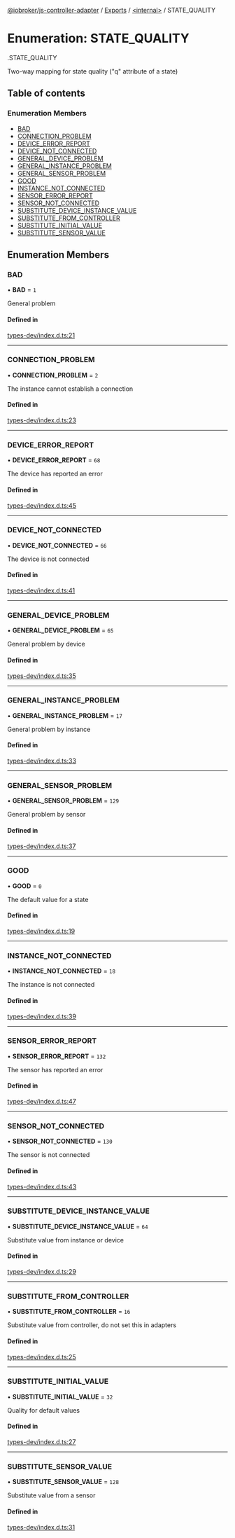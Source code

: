 [@iobroker/js-controller-adapter](../README.md) / [Exports](../modules.md) / [<internal\>](../modules/internal_.md) / STATE\_QUALITY

# Enumeration: STATE\_QUALITY

[<internal>](../modules/internal_.md).STATE_QUALITY

Two-way mapping for state quality ("q" attribute of a state)

## Table of contents

### Enumeration Members

- [BAD](internal_.STATE_QUALITY-1.md#bad)
- [CONNECTION\_PROBLEM](internal_.STATE_QUALITY-1.md#connection_problem)
- [DEVICE\_ERROR\_REPORT](internal_.STATE_QUALITY-1.md#device_error_report)
- [DEVICE\_NOT\_CONNECTED](internal_.STATE_QUALITY-1.md#device_not_connected)
- [GENERAL\_DEVICE\_PROBLEM](internal_.STATE_QUALITY-1.md#general_device_problem)
- [GENERAL\_INSTANCE\_PROBLEM](internal_.STATE_QUALITY-1.md#general_instance_problem)
- [GENERAL\_SENSOR\_PROBLEM](internal_.STATE_QUALITY-1.md#general_sensor_problem)
- [GOOD](internal_.STATE_QUALITY-1.md#good)
- [INSTANCE\_NOT\_CONNECTED](internal_.STATE_QUALITY-1.md#instance_not_connected)
- [SENSOR\_ERROR\_REPORT](internal_.STATE_QUALITY-1.md#sensor_error_report)
- [SENSOR\_NOT\_CONNECTED](internal_.STATE_QUALITY-1.md#sensor_not_connected)
- [SUBSTITUTE\_DEVICE\_INSTANCE\_VALUE](internal_.STATE_QUALITY-1.md#substitute_device_instance_value)
- [SUBSTITUTE\_FROM\_CONTROLLER](internal_.STATE_QUALITY-1.md#substitute_from_controller)
- [SUBSTITUTE\_INITIAL\_VALUE](internal_.STATE_QUALITY-1.md#substitute_initial_value)
- [SUBSTITUTE\_SENSOR\_VALUE](internal_.STATE_QUALITY-1.md#substitute_sensor_value)

## Enumeration Members

### BAD

• **BAD** = ``1``

General problem

#### Defined in

[types-dev/index.d.ts:21](https://github.com/ioBroker/ioBroker.js-controller/blob/58a732de/packages/types-dev/index.d.ts#L21)

___

### CONNECTION\_PROBLEM

• **CONNECTION\_PROBLEM** = ``2``

The instance cannot establish a connection

#### Defined in

[types-dev/index.d.ts:23](https://github.com/ioBroker/ioBroker.js-controller/blob/58a732de/packages/types-dev/index.d.ts#L23)

___

### DEVICE\_ERROR\_REPORT

• **DEVICE\_ERROR\_REPORT** = ``68``

The device has reported an error

#### Defined in

[types-dev/index.d.ts:45](https://github.com/ioBroker/ioBroker.js-controller/blob/58a732de/packages/types-dev/index.d.ts#L45)

___

### DEVICE\_NOT\_CONNECTED

• **DEVICE\_NOT\_CONNECTED** = ``66``

The device is not connected

#### Defined in

[types-dev/index.d.ts:41](https://github.com/ioBroker/ioBroker.js-controller/blob/58a732de/packages/types-dev/index.d.ts#L41)

___

### GENERAL\_DEVICE\_PROBLEM

• **GENERAL\_DEVICE\_PROBLEM** = ``65``

General problem by device

#### Defined in

[types-dev/index.d.ts:35](https://github.com/ioBroker/ioBroker.js-controller/blob/58a732de/packages/types-dev/index.d.ts#L35)

___

### GENERAL\_INSTANCE\_PROBLEM

• **GENERAL\_INSTANCE\_PROBLEM** = ``17``

General problem by instance

#### Defined in

[types-dev/index.d.ts:33](https://github.com/ioBroker/ioBroker.js-controller/blob/58a732de/packages/types-dev/index.d.ts#L33)

___

### GENERAL\_SENSOR\_PROBLEM

• **GENERAL\_SENSOR\_PROBLEM** = ``129``

General problem by sensor

#### Defined in

[types-dev/index.d.ts:37](https://github.com/ioBroker/ioBroker.js-controller/blob/58a732de/packages/types-dev/index.d.ts#L37)

___

### GOOD

• **GOOD** = ``0``

The default value for a state

#### Defined in

[types-dev/index.d.ts:19](https://github.com/ioBroker/ioBroker.js-controller/blob/58a732de/packages/types-dev/index.d.ts#L19)

___

### INSTANCE\_NOT\_CONNECTED

• **INSTANCE\_NOT\_CONNECTED** = ``18``

The instance is not connected

#### Defined in

[types-dev/index.d.ts:39](https://github.com/ioBroker/ioBroker.js-controller/blob/58a732de/packages/types-dev/index.d.ts#L39)

___

### SENSOR\_ERROR\_REPORT

• **SENSOR\_ERROR\_REPORT** = ``132``

The sensor has reported an error

#### Defined in

[types-dev/index.d.ts:47](https://github.com/ioBroker/ioBroker.js-controller/blob/58a732de/packages/types-dev/index.d.ts#L47)

___

### SENSOR\_NOT\_CONNECTED

• **SENSOR\_NOT\_CONNECTED** = ``130``

The sensor is not connected

#### Defined in

[types-dev/index.d.ts:43](https://github.com/ioBroker/ioBroker.js-controller/blob/58a732de/packages/types-dev/index.d.ts#L43)

___

### SUBSTITUTE\_DEVICE\_INSTANCE\_VALUE

• **SUBSTITUTE\_DEVICE\_INSTANCE\_VALUE** = ``64``

Substitute value from instance or device

#### Defined in

[types-dev/index.d.ts:29](https://github.com/ioBroker/ioBroker.js-controller/blob/58a732de/packages/types-dev/index.d.ts#L29)

___

### SUBSTITUTE\_FROM\_CONTROLLER

• **SUBSTITUTE\_FROM\_CONTROLLER** = ``16``

Substitute value from controller, do not set this in adapters

#### Defined in

[types-dev/index.d.ts:25](https://github.com/ioBroker/ioBroker.js-controller/blob/58a732de/packages/types-dev/index.d.ts#L25)

___

### SUBSTITUTE\_INITIAL\_VALUE

• **SUBSTITUTE\_INITIAL\_VALUE** = ``32``

Quality for default values

#### Defined in

[types-dev/index.d.ts:27](https://github.com/ioBroker/ioBroker.js-controller/blob/58a732de/packages/types-dev/index.d.ts#L27)

___

### SUBSTITUTE\_SENSOR\_VALUE

• **SUBSTITUTE\_SENSOR\_VALUE** = ``128``

Substitute value from a sensor

#### Defined in

[types-dev/index.d.ts:31](https://github.com/ioBroker/ioBroker.js-controller/blob/58a732de/packages/types-dev/index.d.ts#L31)
